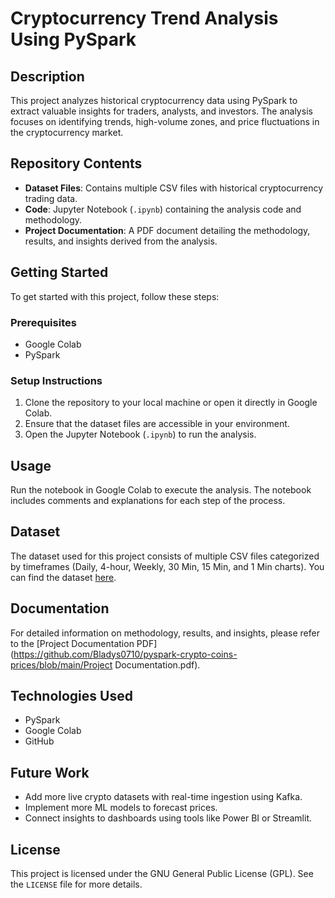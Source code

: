 # Cryptocurrency Trend Analysis Using PySpark

## Description
This project analyzes historical cryptocurrency data using PySpark to extract valuable insights for traders, analysts, and investors. The analysis focuses on identifying trends, high-volume zones, and price fluctuations in the cryptocurrency market.

## Repository Contents
- **Dataset Files**: Contains multiple CSV files with historical cryptocurrency trading data.
- **Code**: Jupyter Notebook (`.ipynb`) containing the analysis code and methodology.
- **Project Documentation**: A PDF document detailing the methodology, results, and insights derived from the analysis.

## Getting Started
To get started with this project, follow these steps:

### Prerequisites
- Google Colab
- PySpark

### Setup Instructions
1. Clone the repository to your local machine or open it directly in Google Colab.
2. Ensure that the dataset files are accessible in your environment.
3. Open the Jupyter Notebook (`.ipynb`) to run the analysis.

## Usage
Run the notebook in Google Colab to execute the analysis. The notebook includes comments and explanations for each step of the process.

## Dataset
The dataset used for this project consists of multiple CSV files categorized by timeframes (Daily, 4-hour, Weekly, 30 Min, 15 Min, and 1 Min charts). You can find the dataset [here](https://www.kaggle.com/datasets/olegshpagin/crypto-coins-prices-ohlcv).

## Documentation
For detailed information on methodology, results, and insights, please refer to the [Project Documentation PDF](https://github.com/Bladys0710/pyspark-crypto-coins-prices/blob/main/Project Documentation.pdf).

## Technologies Used
- PySpark
- Google Colab
- GitHub

## Future Work
- Add more live crypto datasets with real-time ingestion using Kafka.
- Implement more ML models to forecast prices.
- Connect insights to dashboards using tools like Power BI or Streamlit.

## License
This project is licensed under the GNU General Public License (GPL). See the `LICENSE` file for more details.
